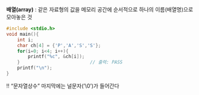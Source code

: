 **배열(array)** : 같은 자료형의 값을 메모리 공간에 순서적으로 하나의 이름(배열명)으로 모아놓은 것

```c
#include <stdio.h>
void main(){
	int i;
	char ch[4] = {'P','A','S','S'};
	for(i=0; i<4; i++){
		printf("%c", &ch[i]);   
	}                          // 출력: PASS 
	printf("\n");  
}
```

‼️ “문자열상수” 마지막에는 널문자(’\0’)가 들어간다
